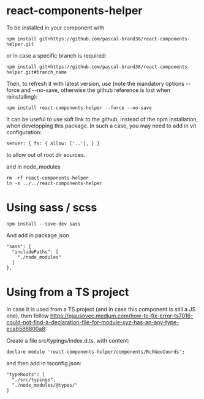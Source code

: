 # react-components-helper

To be installed in your component with

    npm install git+https://github.com/pascal-brand38/react-components-helper.git

or in case a specific branch is required:

    npm install git+https://github.com/pascal-brand38/react-components-helper.git#branch_name


Then, to refresh it with latest version, use (note the mandatory options --force and --no-save, otherwise the github reference is lost when reinstalling):

    npm install react-components-helper --force --no-save

It can be useful to use soft link to the github, instead of the npm installation, when developping this package. In such a case, you may need to add in vit configuration:

    server: { fs: { allow: ['..'], } }

to allow out of root dir sources.

and in node_modules

    rm -rf react-components-helper
    ln -s ../../react-components-helper

# Using sass / scss

    npm install --save-dev sass

And add in package.json

    "sass": {
      "includePaths": [
        "./node_modules"
      ]
    },

# Using from a TS project
In case it is used from a TS project (and in case this component is still a JS one), then follow https://pjausovec.medium.com/how-to-fix-error-ts7016-could-not-find-a-declaration-file-for-module-xyz-has-an-any-type-ecab588800a8:

Create a file src/typings/index.d.ts, with content:

    declare module 'react-components-helper/components/RchGeoCoords';

and then add in tsconfig.json:

    "typeRoots": [
      "./src/typings",
      "./node_modules/@types/"
    ]
